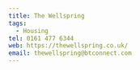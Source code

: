 ```yaml
---
title: The Wellspring
tags:
  - Housing
tel: 0161 477 6344
web: https://thewellspring.co.uk/
email: thewellspring@btconnect.com
---
```


